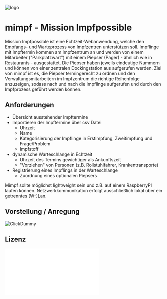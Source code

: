 
![logo](https://user-images.githubusercontent.com/20563761/111907089-176f7b00-8a54-11eb-832a-7d3a595bcb03.png)
# mimpf - Mission Impfpossible

Mission Impfpossible ist eine Echtzeit-Webanwendung, welche den Empfangs- und Warteprozess von Impfzentren unterstützen soll. Impflinge mit Impftermin kommen am Impfzentrum an und werden von einem Mitarbeiter ("Parkplatzwart") mit einem Piepser (Pager) - ähnlich wie in Restaurants - ausgestattet. Die Piepser haben jeweils eindeutige Nummern und können von einer zentralen Dockingstation aus aufgerufen werden. Ziel von mimpf ist es, die Piepser termingerecht zu ordnen und den Verwaltungsmitarbeitern im Impfzentrum die richtige Reihenfolge anzuzeigen, sodass nach und nach die Impflinge aufgerufen und durch den Impfprozess geführt werden können.

## Anforderungen
- Übersicht ausstehender Impftermine
- Importieren der Impftermine über csv Datei
  - Uhrzeit
  - Name
  - Kategorisierung der Impflinge in Erstimpfung, Zweitimpfung und Frage/Problem
  - Impfstoff
- dynamische Warteschlange in Echtzeit
  - Uhrzeit des Termins gewichtiger als Ankunftszeit
  - "Vorziehen" von Personen (z.B. Rollstuhlfahrer, Krankentransporte)
- Registrierung eines Impflings in der Warteschlange
  - Zuordnung eines optionalen Piepsers

Mimpf sollte möglichst lightweight sein und z.B. auf einem RaspberryPI laufen können. Netzwerkkommunikation erfolgt ausschließlich lokal über ein getrenntes (W-)Lan.

## Vorstellung / Anregung
![ClickDummy](https://user-images.githubusercontent.com/20563761/111907138-54d40880-8a54-11eb-99a9-933300650a51.png)


## Lizenz
![GNU General Public License v3.0](LICENSE.md)
